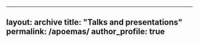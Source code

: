 
---
layout: archive
title: "Talks and presentations"
permalink: /apoemas/
author_profile: true
---

